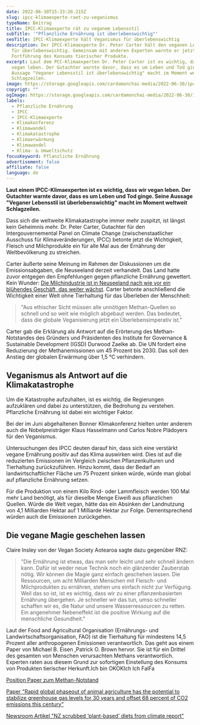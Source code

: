 ```yaml
---
date: 2022-06-30T15:33:20.215Z
slug: ipcc-klimaexperte-raet-zu-veganismus
typeName: Beitrag
title: IPCC-Klimaexperte rät zu veganem Lebensstil
subTitle: '"Pflanzliche Ernährung ist überlebenswichtig"'
seoTitle: IPCC-Klimaexperte hält Veganismus für überlebenswichtig
description: Der IPCC-Klimaexperte Dr. Peter Carter hält den veganen Lebensstil
  für überlebenswichtig. Gemeinsam mit anderen Experten warnte er jetzt vor der
  Fortführung des Konsums tierischer Produkte.
excerpt: Laut dem PCC-Klimaexperten Dr. Peter Carter ist es wichtig, dass wir
  vegan leben. Der Gutachter warnte davor, dass es um Leben und Tod ginge. Seine
  Aussage "Veganer Lebensstil ist überlebenswichtig" macht im Moment weltweit
  Schlagzeilen.
image: https://storage.googleapis.com/cardamonchai-media/2022-06-30/ipcc-jpeg-imagine-d8d8e8_8da6c2_1024_768/640.webp
copyrigt: ""
ogImage: https://storage.googleapis.com/cardamonchai-media/2022-06-30/ipcc-fb-jpeg-imagine-b8c8d8_87a2c1_1200_628/640.webp
labels:
  - Pflanzliche Ernährung
  - IPCC
  - IPCC-Klimaexperte
  - Klimakonferenz
  - Klimawandel
  - Klimakatastrophe
  - Klimaerwärmung
  - Klimawandel
  - Klima- & Umweltschutz
focusKeyword: Pflanzliche Ernährung
advertisement: false
affiliate: false
language: de
---
```

**Laut einem IPCC-Klimaexperten ist es wichtig, dass wir vegan leben. Der Gutachter warnte davor, dass es um Leben und Tod ginge. Seine Aussage "Veganer Lebensstil ist überlebenswichtig" macht im Moment weltweit Schlagzeilen.**

Dass sich die weltweite Klimakatastrophe immer mehr zuspitzt, ist längst kein Geheimnis mehr. Dr. Peter Carter, Gutachter für den Intergouvernemental Panel on Climate Change (zwischenstaatlicher Ausschuss für Klimaveränderungen, IPCC) betonte jetzt die Wichtigkeit, Fleisch und Milchprodukte ein für alle Mal aus der Ernährung der Weltbevölkerung zu streichen.

Carter äußerte seine Meinung im Rahmen der Diskussionen um die Emissionsabgaben, die Neuseeland derzeit verhandelt. Das Land hatte zuvor entgegen den Empfehlungen gegen pflanzliche Ernährung gewettert. Kein Wunder:  [Die Milchindustrie ist in Neuseeland nach wie vor ein blühendes Geschäft, das weiter wächst](/2022/03/milked-film/). Carter betonte anschließend die Wichtigkeit einer Welt ohne Tierhaltung für das Überleben der Menschheit:

> "Aus ethischer Sicht müssen alle unnötigen Methan-Quellen so schnell und so weit wie möglich abgebaut werden. Das bedeutet, dass die globale Veganisierung jetzt ein Überlebensimperativ ist."

Carter gab die Erklärung als Antwort auf die Erörterung des Methan-Notstandes des Gründers und Präsidenten des Institute for Governance & Sustainable Development (IGSD) Durwood Zaelke ab. Die UN fordert eine Reduzierung der Methanemissionen um 45 Prozent bis 2030. Das soll den Anstieg der globalen Erwärmung über 1,5 °C verhindern.

## Veganismus als Antwort auf die Klimakatastrophe

Um die Katastrophe aufzuhalten, ist es wichtig, die Regierungen aufzuklären und dabei zu unterstützen, die Bedrohung zu verstehen. Pflanzliche Ernährung ist dabei ein wichtiger Faktor.

Bei der im Juni abgehaltenen Bonner Klimakonferenz hielten unter anderem auch die Nobelpreisträger Klaus Hasselmann und Carlos Nobre Plädoyers für den Veganismus.

Untersuchungen des IPCC deuten darauf hin, dass sich eine verstärkt vegane Ernährung positiv auf das Klima auswirken wird. Dies ist auf die reduzierten Emissionen im Vergleich zwischen Pflanzenkulturen und Tierhaltung zurückzuführen.  Hinzu kommt, dass der Bedarf an landwirtschaftlicher Fläche um 75 Prozent sinken würde, würde man global auf pflanzliche Ernährung setzen.

Für die Produktion von einem Kilo Rind- oder Lammfleisch werden 100 Mal mehr Land benötigt, als für dieselbe Menge Eiweiß aus pflanzlichen Quellen. Würde die Welt vegan, hätte das ein Absinken der Landnutzung von 4,1 Milliarden Hektar auf 1 Milliarde Hektar zur Folge. Dementsprechend würden auch die Emissionen zurückgehen.

## Die vegane Magie geschehen lassen

Claire Insley von der Vegan Society Aotearoa sagte dazu gegenüber RNZ:

> "Die Ernährung ist etwas, das man sehr leicht und sehr schnell ändern kann. Dafür ist weder neue Technik noch ein glänzender Zauberstab nötig. Wir können die Magie ganz einfach geschehen lassen. Die Ressourcen, um acht Milliarden Menschen mit Fleisch- und Milchprodukten zu ernähren, stehen uns einfach nicht zur Verfügung. Weil das so ist, ist es wichtig, dass wir zu einer pflanzenbasierten Ernährung übergehen. Je schneller wir das tun, umso schneller schaffen wir es, die Natur und unsere Wasserressourcen zu retten. Ein angenehmer Nebeneffekt ist die positive Wirkung auf die menschliche Gesundheit."

Laut der Food and Agricultural Organisation (Ernährungs- und Landwirtschaftsorganisation, FAO) ist die Tierhaltung für mindestens 14,5 Prozent aller anthropogenen Emissionen verantwortlich. Das geht aus einem Paper von Michael B. Eisen ,Patrick O. Brown hervor. Sie ist für ein Drittel des gesamten von Menschen verursachten Methans verantwortlich. Experten raten aus diesem Grund zur sofortigen Einstellung des Konsums von Produkten tierischer Herkunft.Ich bin OKOKIch Ich FalFa

[Position Paper zum Methan-Notstand](https://drive.google.com/file/d/1Hqivx8M86niwP4IpEJLFHynK7dO8UZoH/view)

[Paper "Rapid global phaseout of animal agriculture has the potential to stabilize greenhouse gas levels for 30 years and offset 68 percent of CO2 emissions this century"](https://journals.plos.org/climate/article?id=10.1371/journal.pclm.0000010)

[Newsroom Artikel "NZ scrubbed ‘plant-based’ diets from climate report"](https://www.newsroom.co.nz/nz-scrubbed-plant-based-diets-from-climate-report)